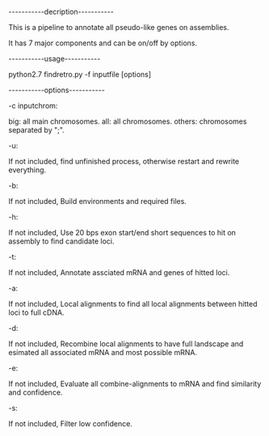-----------decription-----------

This is a pipeline to annotate all pseudo-like genes on assemblies.

It has 7 major components and can be on/off by options.

-----------usage-----------

python2.7 findretro.py -f inputfile [options]

-----------options-----------

-c inputchrom:

big: all main chromosomes.
all: all chromosomes.
others: chromosomes separated by ";".

-u:

If not included, find unfinished process, otherwise restart and rewrite everything.

-b:

If not included, Build environments and required files.

-h:

If not included, Use 20 bps exon start/end short sequences to hit on assembly to find candidate loci.

-t:

If not included, Annotate assciated mRNA and genes of hitted loci. 

-a:

If not included, Local alignments to find all local alignments between hitted loci to full cDNA.

-d:

If not included, Recombine local alignments to have full landscape and esimated all associated mRNA and most possible mRNA.

-e:

If not included, Evaluate all combine-alignments to mRNA and find similarity and confidence. 

-s:

If not included, Filter low confidence. 


